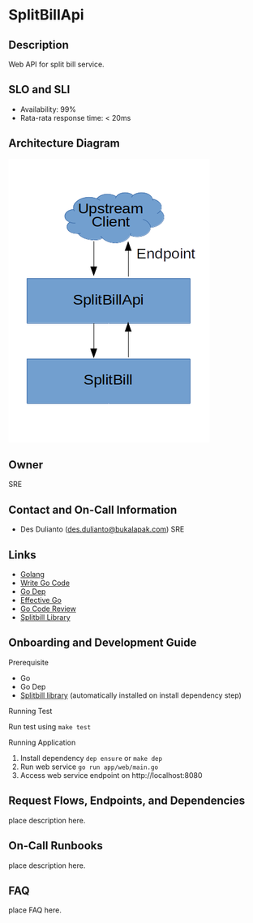 # SplitBillApi

## Description

Web API for split bill service.

## SLO and SLI

- Availability: 99%
- Rata-rata response time: < 20ms

## Architecture Diagram

![Architecture Diagram](doc/architecture_diagram.png)

## Owner

SRE

## Contact and On-Call Information

- Des Dulianto (des.dulianto@bukalapak.com) SRE

## Links

- [Golang](https://tour.golang.org/basics/1)
- [Write Go Code](https://golang.org/doc/code.html)
- [Go Dep](https://github.com/golang/dep)
- [Effective Go](https://golang.org/doc/effective_go.html)
- [Go Code Review](https://github.com/golang/go/wiki/CodeReviewComments)
- [Splitbill Library](https://github.com/desdulianto/splitbill)

## Onboarding and Development Guide

Prerequisite

- Go
- Go Dep
- [Splitbill library](https://github.com/desdulianto/splitbill) (automatically installed on install dependency step)

Running Test

Run test using `make test`

Running Application

1. Install dependency `dep ensure` or `make dep`
2. Run web service `go run app/web/main.go`
3. Access web service endpoint on http://localhost:8080

## Request Flows, Endpoints, and Dependencies

place description here.

## On-Call Runbooks

place description here.

## FAQ

place FAQ here.
